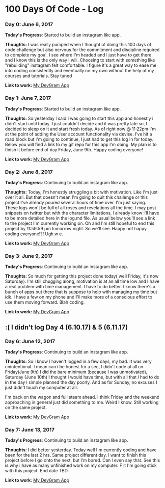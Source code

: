 # 100 Days Of Code - Log

### Day 0: June 6, 2017
<!-- ##### (delete me or comment me out) -->

**Today's Progress**: Started to build an instagram like app.

**Thoughts:** I was really pumped when I thought of doing this 100 days of code challenge but also nervous for the commitment and discipline required to complete my goal. I see where I'm headed and I just have to get there and I know this is the only way I will. Choosing to start with something like "rebuilding" instagram felt comfortable. I figure it's a great way to ease me into coding consistently and eventually on my own without the help of my courses and tutorials. Stay tuned

**Link to work:** [My DevGram App](https://github.com/caydn/devgram)

### Day 1: June 7, 2017
<!-- ##### (delete me or comment me out) -->

**Today's Progress**: Started to build an instagram like app.

**Thoughts:** So yesterday I said I was going to start this app and honestly i didn't start until today. I just couldn't decide and it was pretty late so, I decided to sleep on it and start fresh today. As of right now @ 11:22pm I'm at the point of adding the User account functionality via devise. I've hit a road block but I'm going to continue, I just had to get this log in for today. Below you will find a link to my git repo for this app I'm doing. My plan is to finish it before end of day Friday, June 9th. Happy coding everyone!

**Link to work:** [My DevGram App](https://github.com/caydn/devgram)

### Day 2: June 8, 2017
<!-- ##### (delete me or comment me out) -->

**Today's Progress**: Continuing to build an instagram like app.

**Thoughts:** Today, I'm honestly struggling a bit with motivation. Like I'm just over it all. But that doesn't mean I'm going to quit this challenge or this project I've already poured several hours of time over. I'm just saying. These logs won't be full of all roses and revelations all the time. I may post snippets on twitter but with the character limitations, I already know I'll have to be more detailed here in the log.md file. As usual below you'll see a link to the project I'm currently working on. Oh and I'm still hopeful to end this project by 11:59:59 pm tomorrow night. So we'll see. Happy not happy coding everyone!?! Ugh w e.

**Link to work:** [My DevGram App](https://github.com/caydn/devgram)

### Day 3: June 9, 2017
<!-- ##### (delete me or comment me out) -->

**Today's Progress**: Continuing to build an instagram like app.

**Thoughts:** So much for getting this project done today( well Friday, it's now Saturday). I'm still chugging along, motivation is at an all time low and I have a real problem with time management. I have to do better. I know there's a bunch of apps out there that is suppose to help with managing my time but idk. I have a few on my phone and I'll make more of a conscious effort to use them moving forward. Blah coding.

**Link to work:** [My DevGram App](https://github.com/caydn/devgram)

## :( I didn't log Day 4 (6.10.17) & 5 (6.11.17)

### Day 6: June 12, 2017
<!-- ##### (delete me or comment me out) -->

**Today's Progress**: Continuing to build an instagram like app.

**Thoughts:** So I know I haven't logged in a few days, my bad. It was very unintentional. I mean can i be honest for a sec, I didn't code at all on Friday(June 9th) I did the bare minimum (because I was unmotivated), Saturday (June 10th) I thought I would have time, but with all that I had to do in the day I simple planned the day poorly. And as for Sunday, no excuses I just didn't touch my computer at all.

I'm back on the wagon and full steam ahead. I think Friday and the weekend approaching in general just did something to me. Weird I know. Still working on the same project.

**Link to work:** [My DevGram App](https://github.com/caydn/devgram)

### Day 7: June 13, 2017
<!-- ##### (delete me or comment me out) -->

**Today's Progress**: Continuing to build an instagram like app.

**Thoughts:** I did better yesterday. Today well I'm currently coding and have been for the last 2 hrs. Same project different day. I want to finish this project before I go onto the next, but I'm bored. Can I even say that. See this is why i have as many unfinished work on my computer. F it I'm going stick with this project. End date TBD.

**Link to work:** [My DevGram App](https://github.com/caydn/devgram)

<!-- ### Day 0: February 30, 2016 (Example 2)
##### (delete me or comment me out)

**Today's Progress**: Fixed CSS, worked on canvas functionality for the app.

**Thoughts**: I really struggled with CSS, but, overall, I feel like I am slowly getting better at it. Canvas is still new for me, but I managed to figure out some basic functionality.

**Link(s) to work**: [Calculator App](http://www.example.com) -->


<!-- ### Day 1: June 27, Monday

**Today's Progress**: I've gone through many exercises on FreeCodeCamp.

**Thoughts** I've recently started coding, and it's a great feeling when I finally solve an algorithm challenge after a lot of attempts and hours spent.

**Link(s) to work**
1. [Find the Longest Word in a String](https://www.freecodecamp.com/challenges/find-the-longest-word-in-a-string)
2. [Title Case a Sentence](https://www.freecodecamp.com/challenges/title-case-a-sentence) -->
